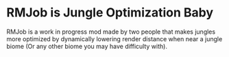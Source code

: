 # RMJob is Jungle Optimization Baby

RMJob is a work in progress mod made by two people that makes jungles more 
optimized by dynamically lowering render distance when near a jungle biome 
(Or any other biome you may have difficulty with).
